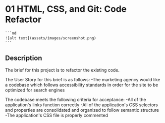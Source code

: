 # 01 HTML, CSS, and Git: Code Refactor

    ```md
    ![alt text](assets/images/screenshot.png)
    ```

## Description

The brief for this project is to refactor the existing code.

The User Story for this brief is as follows:
    -The marketing agency would like a codebase which follows accessibility standards in order for the site to be optimized for search engines

The codebase meets the following criteria for acceptance:
    -All of the application's links function correctly
    -All of the application's CSS selectors and properties are consolidated and organized to follow semantic structure
    -The application's CSS file is properly commented


